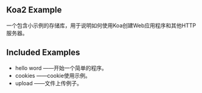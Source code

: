 ## Koa2 Example

一个包含小示例的存储库，用于说明如何使用Koa创建Web应用程序和其他HTTP服务器。

## Included Examples
- hello word ——开始一个简单的程序。
- cookies ——cookie使用示例。
- upload ——文件上传例子。
